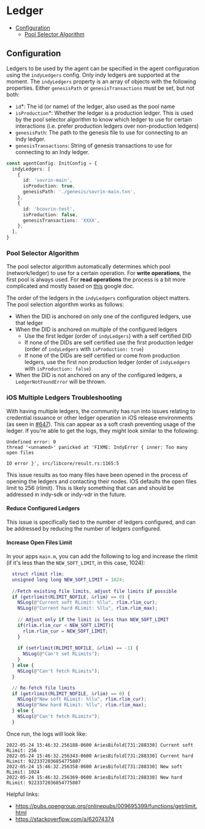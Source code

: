 # Ledger

- [Configuration](#configuration)
  - [Pool Selector Algorithm](#pool-selector-algorithm)

## Configuration

Ledgers to be used by the agent can be specified in the agent configuration using the `indyLedgers` config. Only indy ledgers are supported at the moment. The `indyLedgers` property is an array of objects with the following properties. Either `genesisPath` or `genesisTransactions` must be set, but not both:

- `id`\*: The id (or name) of the ledger, also used as the pool name
- `isProduction`\*: Whether the ledger is a production ledger. This is used by the pool selector algorithm to know which ledger to use for certain interactions (i.e. prefer production ledgers over non-production ledgers)
- `genesisPath`: The path to the genesis file to use for connecting to an Indy ledger.
- `genesisTransactions`: String of genesis transactions to use for connecting to an Indy ledger.

```ts
const agentConfig: InitConfig = {
  indyLedgers: [
    {
      id: 'sovrin-main',
      isProduction: true,
      genesisPath: './genesis/sovrin-main.txn',
    },
    {
      id: 'bcovrin-test',
      isProduction: false,
      genesisTransactions: 'XXXX',
    },
  ],
}
```

### Pool Selector Algorithm

The pool selector algorithm automatically determines which pool (network/ledger) to use for a certain operation. For **write operations**, the first pool is always used. For **read operations** the process is a bit more complicated and mostly based on [this](https://docs.google.com/document/d/109C_eMsuZnTnYe2OAd02jAts1vC4axwEKIq7_4dnNVA) google doc.

The order of the ledgers in the `indyLedgers` configuration object matters. The pool selection algorithm works as follows:

- When the DID is anchored on only one of the configured ledgers, use that ledger
- When the DID is anchored on multiple of the configured ledgers
  - Use the first ledger (order of `indyLedgers`) with a self certified DID
  - If none of the DIDs are self certified use the first production ledger (order of `indyLedgers` with `isProduction: true`)
  - If none of the DIDs are self certified or come from production ledgers, use the first non production ledger (order of `indyLedgers` with `isProduction: false`)
- When the DID is not anchored on any of the configured ledgers, a `LedgerNotFoundError` will be thrown.

### iOS Multiple Ledgers Troubleshooting

With having multiple ledgers, the community has run into issues relating to credential issuance or other ledger operation in iOS release environments (as seen in [#647](https://github.com/hyperledger/aries-framework-javascript/issues/647)). This can appear as a soft crash preventing usage of the ledger. If you're able to get the logs, they might look similar to the following:

```
Undefined error: 0
thread '<unnamed>' panicked at 'FIXME: IndyError { inner: Too many open files

IO error }', src/libcore/result.rs:1165:5
```

This issue results as too many files have been opened in the process of opening the ledgers and contacting their nodes. IOS defaults the open files limit to 256 (rlimit). This is likely something that can and should be addressed in indy-sdk or indy-vdr in the future.

#### Reduce Configured Ledgers

This issue is specifically tied to the number of ledgers configured, and can be addressed by reducing the number of ledgers configured. 

#### Increase Open Files Limit

In your apps `main.m`, you can add the following to log and increase the rlimit (if it's less than the `NEW_SOFT_LIMIT`, in this case, 1024):

```main.m
  struct rlimit rlim;
  unsigned long long NEW_SOFT_LIMIT = 1024;
  
  //Fetch existing file limits, adjust file limits if possible
  if (getrlimit(RLIMIT_NOFILE, &rlim) == 0) {
    NSLog(@"Current soft RLimit: %llu", rlim.rlim_cur);
    NSLog(@"Current hard RLimit: %llu", rlim.rlim_max);
    
    // Adjust only if the limit is less than NEW_SOFT_LIMIT
    if(rlim.rlim_cur < NEW_SOFT_LIMIT){
      rlim.rlim_cur = NEW_SOFT_LIMIT;
    }
    
    if (setrlimit(RLIMIT_NOFILE, &rlim) == -1) {
      NSLog(@"Can't set RLimits");
    }
  } else {
    NSLog(@"Can't fetch RLimits");
  }

  // Re-fetch file limits
  if (getrlimit(RLIMIT_NOFILE, &rlim) == 0) {
    NSLog(@"New soft RLimit: %llu", rlim.rlim_cur);
    NSLog(@"New hard RLimit: %llu", rlim.rlim_max);
  } else {
    NSLog(@"Can't fetch RLimits");
  }
```

Once run, the logs will look like:
```
2022-05-24 15:46:32.256188-0600 AriesBifold[731:288330] Current soft RLimit: 256
2022-05-24 15:46:32.256343-0600 AriesBifold[731:288330] Current hard RLimit: 9223372036854775807
2022-05-24 15:46:32.256358-0600 AriesBifold[731:288330] New soft RLimit: 1024
2022-05-24 15:46:32.256369-0600 AriesBifold[731:288330] New hard RLimit: 9223372036854775807
```

Helpful links:
* https://pubs.opengroup.org/onlinepubs/009695399/functions/getrlimit.html
* https://stackoverflow.com/a/62074374